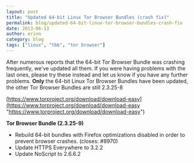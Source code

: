 ```yaml
---
layout: post
title: "Updated 64-bit Linux Tor Browser Bundles (crash fix)"
permalink: blog/updated-64-bit-linux-tor-browser-bundles-crash-fix
date: 2013-06-13
author: erinn
category: blog
tags: ["linux", "tbb", "tor browser"]
---
```


After numerous reports that the 64-bit Tor Browser Bundle was crashing frequently, we've updated all them. If you were having problems with the last ones, please try these instead and let us know if you have any further problems. **Only** the 64-bit Linux Tor Browser Bundles have been updated, the other Tor Browser Bundles are still 2.3.25-8

[https://www.torproject.org/download/download-easy](https://www.torproject.org/download/download-easy "https://www.torproject.org/download/download-easy")

**Tor Browser Bundle (2.3.25-9)**

- Rebuild 64-bit bundles with Firefox optimizations disabled in order to prevent browser crashes. (closes: #8970)
- Update HTTPS Everywhere to 3.2.2
- Update NoScript to 2.6.6.2

